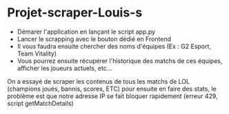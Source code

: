 ﻿# Projet-scraper-Louis-s


- Démarer l'application en lançant le script app.py
- Lancer le scrapping avec le bouton dédié en Frontend
- Il vous faudra ensuite chercher des noms d'équipes (Ex : G2 Esport, Team Vitality)
- Vous pourrez ensuite récupérer l'historique des matchs de ces équipes, afficher les joueurs actuels, etc...


On a essayé de scraper les contenus de tous les matchs de LOL (champions joués, bannis, scores, ETC) pour ensuite en faire des stats, le problème est que notre adresse IP se fait bloquer rapidement (erreur 429, script getMatchDetails)

